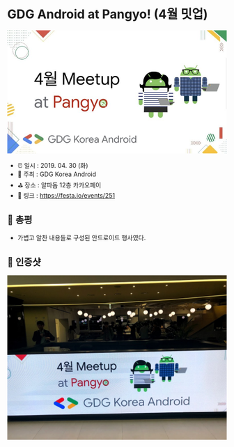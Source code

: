 # GDG Android at Pangyo! (4월 밋업)

![GDG Android at Pangyo! (4월 밋업)](image.png)

- ⏰ 일시 : 2019. 04. 30 (화)
- 💁 주최 : GDG Korea Android
- ⛳ 장소 : 알파돔 12층 카카오페이
- 🔗 링크 : https://festa.io/events/251

## 👏 총평 

- 가볍고 알찬 내용들로 구성된 안드로이드 행사였다.

## 📸 인증샷

![인증샷](self.jpg)
